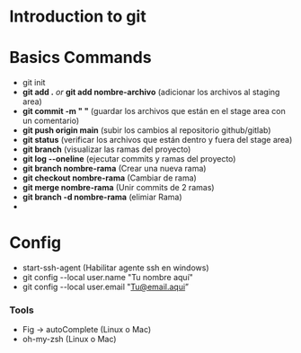 # Introduction to git

# Basics Commands

- git init
- <strong>git add .</strong> <i>or</i> <strong>git add nombre-archivo</strong> (adicionar los archivos al staging area)
- <strong>git commit -m " "</strong> (guardar los archivos que están en el stage area con un comentario)
- <strong>git push origin main</strong> (subir los cambios al repositorio github/gitlab)
- <strong>git status</strong> (verificar los archivos que están dentro y fuera del stage area)
- <strong>git branch</strong> (visualizar las ramas del proyecto)
- <strong>git log --oneline</strong> (ejecutar commits y ramas del proyecto)
- <strong>git branch nombre-rama</strong> (Crear una nueva rama)
- <strong>git checkout nombre-rama</strong> (Cambiar de rama)
- <strong>git merge nombre-rama</strong> (Unir commits de 2 ramas)
- <strong>git branch -d nombre-rama</strong> (elimiar Rama)
- <strong></strong>

# Config

- start-ssh-agent (Habilitar agente ssh en windows)
- git config --local user.name "Tu nombre aquí"
- git config --local user.email "Tu@email.aqui”

### Tools

- Fig -> autoComplete (Linux o Mac)
- oh-my-zsh (Linux o Mac)